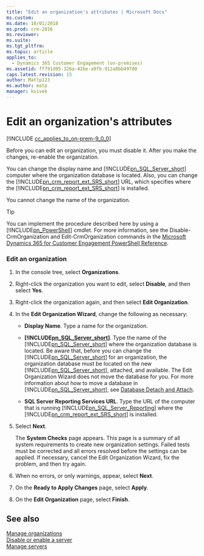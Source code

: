 ```yaml
---
title: "Edit an organization's attributes | Microsoft Docs"
ms.custom: 
ms.date: 10/01/2018
ms.prod: crm-2016
ms.reviewer: 
ms.suite: 
ms.tgt_pltfrm: 
ms.topic: article
applies_to: 
  - Dynamics 365 Customer Engagement (on-premises)
ms.assetid: ff791d05-326a-42be-a9fb-912a8bb497d0
caps.latest.revision: 15
author: Mattp123
ms.author: matp
manager: kvivek
---
```

# Edit an organization's attributes

[!INCLUDE [cc_applies_to_on-prem-9_0_0](../includes/cc_applies_to_on-prem-9_0_0.md)]

Before you can edit an organization, you must disable it. After you make the changes, re-enable the organization.  
  
 You can change the display name and [!INCLUDE[pn_SQL_Server_short](../includes/pn-sql-server-short.md)] computer where the organization database is located. Also, you can change the [!INCLUDE[pn_crm_report_ext_SRS_short](../includes/pn-crm-report-ext-srs-short.md)] URL, which specifies where the [!INCLUDE[pn_crm_report_ext_SRS_short](../includes/pn-crm-report-ext-srs-short.md)] is installed.  
  
 You cannot change the name of the organization.  
  
> [!TIP]
>  You can implement the procedure described here by using a [!INCLUDE[pn_PowerShell](../includes/pn-powershell.md)] cmdlet. For more information, see the Disable-CrmOrganization and Edit-CrmOrganization commands in the [Microsoft Dynamics 365 for Customer Engagement PowerShell Reference](/powershell/module/microsoft.crm.powershell/?view=dynamics365ce-ps).  
  
### Edit an organization  
  
1.  In the console tree, select **Organizations**.  
  
2.  Right-click the organization you want to edit, select **Disable**, and then select **Yes**.  
  
3.  Right-click the organization again, and then select **Edit Organization**.  
  
4.  In the **Edit Organization Wizard**, change the following as necessary:  
  
    -   **Display Name**. Type a name for the organization.  
  
    -   **[!INCLUDE[pn_SQL_Server_short](../includes/pn-sql-server-short.md)]**. Type the name of the [!INCLUDE[pn_SQL_Server_short](../includes/pn-sql-server-short.md)] where the organization database is located. Be aware that, before you can change the [!INCLUDE[pn_SQL_Server_short](../includes/pn-sql-server-short.md)] for an organization, the organization database must be located on the new [!INCLUDE[pn_SQL_Server_short](../includes/pn-sql-server-short.md)], attached, and available. The Edit Organization Wizard does not move the database for you. For more information about how to move a database in [!INCLUDE[pn_SQL_Server_short](../includes/pn-sql-server-short.md)], see [Database Detach and Attach](/sql/relational-databases/databases/database-detach-and-attach-sql-server?view=sql-server-2017).  
  
    -   **SQL Server Reporting Services URL**. Type the URL of the computer that is running [!INCLUDE[pn_SQL_Server_Reporting](../includes/pn-sql-server-reporting.md)] where the [!INCLUDE[pn_crm_report_ext_SRS_short](../includes/pn-crm-report-ext-srs-short.md)] is installed.  
  
5.  Select **Next**.  
  
     The **System Checks** page appears. This page is a summary of all system requirements to create new organization settings. Failed tests must be corrected and all errors resolved before the settings can be applied. If necessary, cancel the Edit Organization Wizard, fix the problem, and then try again.  
  
6.  When no errors, or only warnings, appear, select **Next**.  
  
7.  On the **Ready to Apply Changes** page, select **Apply**.  
  
8.  On the **Edit Organization** page, select **Finish**.  
  
## See also  
 [Manage organizations](manage-organizations.md)   
 [Disable or enable a server](disable-or-enable-a-server.md)   
 [Manage servers](manage-servers.md)

